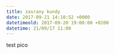 ```yaml
---
title: zasrany kundy
date: 2017-09-21 14:10:52 +0000
datetimeold: 2017-09-20 19:00:00 +0200
datetime: 21/09/17 11:00
---
```



test pico